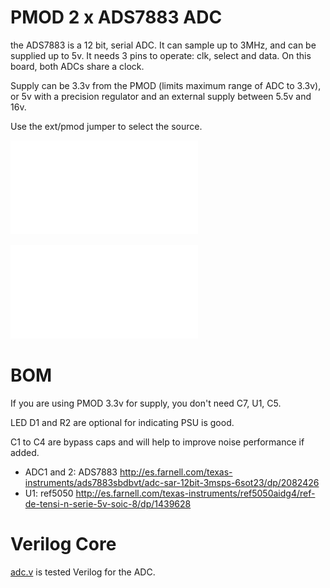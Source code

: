 # PMOD 2 x ADS7883 ADC

the ADS7883 is a 12 bit, serial ADC. It can sample up to 3MHz, and can be supplied up to 5v.
It needs 3 pins to operate: clk, select and data. On this board, both ADCs share a clock.

Supply can be 3.3v from the PMOD (limits maximum range of ADC to 3.3v), or 5v with a 
precision regulator and an external supply between 5.5v and 16v.

Use the ext/pmod jumper to select the source.

![schematic](schematic.pdf)

![board](board.pdf)

# BOM

If you are using PMOD 3.3v for supply, you don't need C7, U1, C5.

LED D1 and R2 are optional for indicating PSU is good.

C1 to C4 are bypass caps and will help to improve noise performance if added.

* ADC1 and 2: ADS7883 http://es.farnell.com/texas-instruments/ads7883sbdbvt/adc-sar-12bit-3msps-6sot23/dp/2082426
* U1: ref5050 http://es.farnell.com/texas-instruments/ref5050aidg4/ref-de-tensi-n-serie-5v-soic-8/dp/1439628

# Verilog Core

[adc.v](adc.v) is tested Verilog for the ADC.
